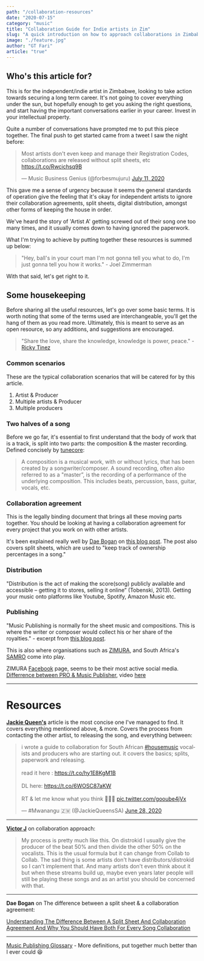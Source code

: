 ```yaml
---
path: "/collaboration-resources"
date: "2020-07-15"
category: "music"
title: "Collaboration Guide for Indie artists in Zim"
slug: "A quick introduction on how to approach collaborations in Zimbabwe."
image: "./feature.jpg"
author: "GT Fari"
article: "true"
---
```


## Who's this article for?

This is for the independent/indie artist in Zimbabwe, looking to take action towards securing a long term career. 
It's not going to cover everything under the sun, but hopefully enough to get you asking the right questions, and start having the important conversations earlier in your career. Invest in your intellectual property.

Quite a number of conversations have prompted me to put this piece together. The final push to get started came from a tweet I saw the night before: 

<blockquote class="twitter-tweet"><p lang="en" dir="ltr">Most artists don&#39;t even keep and manage their Registration Codes, collaborations are released without split sheets, etc <a href="https://t.co/Rwcichsq9B">https://t.co/Rwcichsq9B</a></p>&mdash; Music Business Genius (@forbesmujuru) <a href="https://twitter.com/forbesmujuru/status/1281900608665133057?ref_src=twsrc%5Etfw">July 11, 2020</a></blockquote> <script async src="https://platform.twitter.com/widgets.js" charset="utf-8"></script>


This gave me a sense of urgency because it seems the general standards of operation give the feeling that it's okay for independent artists to ignore their collaboration agreements, split sheets, digital distribution, amongst other forms of keeping the house in order.

We've heard the story of 'Artist A' getting screwed out of their song one too many times, and it usually comes down to having ignored the paperwork. 

What I'm trying to achieve by putting together these resources is summed up below:

> "Hey, ball's in your court man I'm not gonna tell you what to do, I'm just gonna tell you how it works." - Joel Zimmerman

With that said, let's get right to it.

## Some housekeeping

Before sharing all the useful resources, let's go over some basic terms.
It is worth noting that some of the terms used are interchangeable, you'll get the hang of them as you read more.
Ultimately, this is meant to serve as an open resource, so any additions, and suggestions are encouraged. 

> "Share the love, share the knowledge, knowledge is power, peace." - [Ricky Tinez](https://www.youtube.com/channel/UC4OAAbxtB6QEKaTDb-SEe-Q)

### Common scenarios

These are the typical collaboration scenarios that will be catered for by this article.

1. Artist & Producer
2. Multiple artists & Producer
3. Multiple producers

### Two halves of a song

Before we go far, it's essential to first understand that the body of work that is a track, is split into two parts: the composition & the master recording.  Defined concisely by [tunecore](https://support.tunecore.com/hc/en-us/articles/115006502747-What-is-the-difference-between-a-composition-and-a-sound-recording-#:~:text=A%20composition%20is%20a%20musical,%2C%20guitar%2C%20vocals%2C%20etc.):

> A composition is a musical work, with or without lyrics, that has been created by a songwriter/composer.
A sound recording, often also referred to as a "master”, is the recording of a performance of the underlying composition. This includes beats, percussion, bass, guitar, vocals, etc.

### Collaboration agreement

This is the legally binding document that brings all these moving parts together. You should be looking at having a collaboration agreement for every project that you work on with other artists.

It's been explained really well by [Dae Bogan](https://www.facebook.com/daeboganmusic) on [this blog post](https://www.tuneregistry.com/blog/understanding-the-difference-between-a-split-sheet-and-collaboration-agreement-and-why-you-should-have-both-for-every-song-collaboration).
The post also covers split sheets, which are used to "keep track of ownership percentages in a song."

### Distribution

"Distribution is the act of making the score(song) publicly available and accessible – getting it to stores, selling it online” (Tobenski, 2013). 
Getting your music onto platforms like Youtube, Spotify, Amazon Music etc.

### Publishing

"Music Publishing is normally for the sheet music and compositions. This is where the writer or composer would collect his or her share of the royalties."  - excerpt from [this blog post](http://smithzkmusic.blogspot.com/2013/12/the-difference-between-music-publishing.html#:~:text=Many%20artists%20do%20not%20feel,they%20have%20to%20publish%20everything.&text=Distribution%20is%20simply%20putting%20the,online%20shipping%2C%20or%20online%20downloads.).

This is also where organisations such as [ZIMURA](https://www.musicinafrica.net/directory/zimbabwe-music-rights-association-zimura), and South Africa's [SAMRO](https://www.samro.org.za/newsletter/content/understanding-music-publishing-jonathan-shaw) come into play.

ZIMURA [Facebook](https://www.facebook.com/zimuraonline/) page, seems to be their most active social media.
[Differrence between PRO & Music Publisher](https://musicpub101.com/), video [here](https://youtu.be/iJe0GeYZinw)

---

# Resources

**[Jackie Queen's](https://twitter.com/JackieQueensSA)** article is the most concise one I've managed to find. It covers everything mentioned above, & more. Covers the process from contacting the other artist, to releasing the song, and everything between:

<blockquote class="twitter-tweet" data-theme="dark"><p lang="en" dir="ltr">i wrote a guide to collaboration for South African <a href="https://twitter.com/hashtag/housemusic?src=hash&amp;ref_src=twsrc%5Etfw">#housemusic</a> vocalists and producers who are starting out. it covers the basics; splits, paperwork and releasing. <br><br>read it here : <a href="https://t.co/hy1E8KgM1B">https://t.co/hy1E8KgM1B</a><br><br>DL here: <a href="https://t.co/6WOSC87aKW">https://t.co/6WOSC87aKW</a><br><br>RT &amp; let me know what you think 💜💜💜 <a href="https://t.co/gooube4jVx">pic.twitter.com/gooube4jVx</a></p>&mdash; #Mwanangu 🇿🇼 (@JackieQueensSA) <a href="https://twitter.com/JackieQueensSA/status/1277169975330050048?ref_src=twsrc%5Etfw">June 28, 2020</a></blockquote> <script async src="https://platform.twitter.com/widgets.js" charset="utf-8"></script>

---

[**Victor J**](https://twitter.com/itsVictorJ) on collaboration approach:

> My process is pretty much like this.
On distrokid I usually give the producer of the beat 50% and then divide the other 50% on the vocalists. This is the usual formula but it can change from Collab to Collab. The sad thing is some artists don't have distributors/distrokid so I can't implement that. And many artists don't even think about it but when these streams build up, maybe even years later people will still be playing these songs and as an artist you should be concerned with that.

---

**Dae Bogan** on The difference between a split sheet & a collaboration agreement:

[Understanding The Difference Between A Split Sheet And Collaboration Agreement And Why You Should Have Both For Every Song Collaboration](https://www.tuneregistry.com/blog/understanding-the-difference-between-a-split-sheet-and-collaboration-agreement-and-why-you-should-have-both-for-every-song-collaboration)

---

[Music Publishing Glossary](https://www.songtrust.com/music-publishing-glossary) - More definitions, put together much better than I ever could 😆